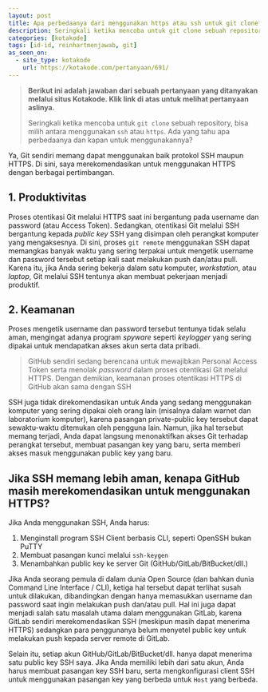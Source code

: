 ```yaml
---
layout: post
title: Apa perbedaanya dari menggunakan https atau ssh untuk git clone?
description: Seringkali ketika mencoba untuk git clone sebuah repository, bisa milih antara menggunakan ssh atau https. Ada yang tahu apa perbedaanya dan kapan untuk menggunakannya?
categories: [kotakode]
tags: [id-id, reinhartmenjawab, git]
as_seen_on:
  - site_type: kotakode
    url: https://kotakode.com/pertanyaan/691/
---
```

> **Berikut ini adalah jawaban dari sebuah pertanyaan yang ditanyakan melalui situs Kotakode. Klik link di atas untuk melihat pertanyaan aslinya.**
> 
> Seringkali ketika mencoba untuk `git clone` sebuah repository, bisa milih antara menggunakan `ssh` atau `https`. Ada yang tahu apa perbedaanya dan kapan untuk menggunakannya?

Ya, Git sendiri memang dapat menggunakan  baik protokol SSH maupun HTTPS. Di sini, saya merekomendasikan untuk menggunakan HTTPS dengan berbagai pertimbangan.

## 1. Produktivitas
Proses otentikasi Git melalui HTTPS saat ini bergantung pada username dan password (atau Access Token). Sedangkan, otentikasi Git melalui SSH bergantung kepada *public key* SSH yang disimpan oleh perangkat komputer yang mengaksesnya. Di sini, proses `git remote` menggunakan SSH dapat memangkas banyak waktu yang sering terpakai untuk mengetik username dan password tersebut setiap kali saat melakukan push dan/atau pull. Karena itu, jika Anda sering bekerja dalam satu komputer, *workstation*, atau *laptop*, Git melalui SSH tentunya akan membuat pekerjaan menjadi produktif.

## 2. Keamanan
Proses mengetik username dan password tersebut tentunya tidak selalu aman, mengingat adanya program *spyware* seperti *keylogger* yang sering dipakai untuk mendapatkan akses akun serta data pribadi.

> GitHub sendiri sedang berencana untuk mewajibkan Personal Access Token serta menolak *password* dalam proses otentikasi Git melalui HTTPS. Dengan demikian, keamanan proses otentikasi HTTPS di GitHub akan sama dengan SSH

SSH juga tidak direkomendasikan untuk Anda yang sedang menggunakan komputer yang sering dipakai oleh orang lain (misalnya dalam warnet dan laboratorium komputer), karena pasangan private-public key tersebut dapat sewaktu-waktu ditemukan oleh pengguna lain. Namun, jika hal tersebut memang terjadi, Anda dapat langsung menonaktifkan akses Git terhadap perangkat tersebut, membuat pasangan key yang baru, serta memberi akses masuk menggunakan public key yang baru.

## Jika SSH memang lebih aman, kenapa GitHub masih merekomendasikan untuk menggunakan HTTPS?

Jika Anda menggunakan SSH, Anda harus:

1. Menginstall program SSH Client berbasis CLI, seperti OpenSSH bukan PuTTY
2. Membuat pasangan kunci melalui `ssh-keygen`
3. Menambahkan public key ke server Git (GitHub/GitLab/BitBucket/dll.)

Jika Anda seorang pemula di dalam dunia Open Source (dan bahkan dunia Command Line Interface / CLI), ketiga hal tersebut dapat terlihat susah untuk dilakukan, dibandingkan dengan hanya memasukkan username dan password saat ingin melakukan push dan/atau pull. Hal ini juga dapat menjadi salah satu masalah utama dalam menggunakan GitLab, karena GitLab sendiri merekomendasikan SSH (meskipun masih dapat menerima HTTPS) sedangkan para penggunanya belum menyetel public key untuk melakukan push kepada server remote di GitLab.

Selain itu, setiap akun GitHub/GitLab/BitBucket/dll. hanya dapat menerima satu public key SSH saya. Jika Anda memiliki lebih dari satu akun, Anda harus membuat pasangan key SSH baru, serta mengkonfigurasi client SSH untuk menggunakan pasangan key yang berbeda untuk `Host` yang berbeda.